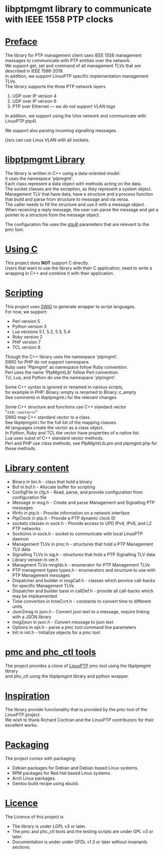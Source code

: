# libptpmgmt library to communicate with IEEE 1558 PTP clocks

# <u>Preface</u>

The library for PTP management client uses IEEE 1558 management messages to communicate with PTP entities over the network.  
We support get, set and command of all management TLVs that are described in IEEE 1588-2019.  
In addition, we support LinuxPTP specific implementation management TLVs.  
The library supports the three PTP network layers

 1. UDP over IP version 4
 1. UDP over IP version 6
 1. PTP over Ethernet &mdash; *we do not support VLAN tags*

In addition, we support using the Unix network and communicate with LinuxPTP ptp4l.

We support also parsing incoming signalling messages.

Usrs can use Linux VLAN with all sockets.

# <u>libptpmgmt Library</u>
The library is written in C++ using a data-oriented model.  
It uses the namespace 'ptpmgmt'.  
Each class represent a data object with methods acting on the data.  
The socket classes are the exception, as they represent a system object.  
Management TLV that have data, have a structure and a process function that
build and parse from structure to message and via versa.  
The caller needs to fill the structure and use it with a message object.  
When receiving a reply message, the user can parse the message and
get a pointer to a structure from the message object.

The configuration file uses the [ptp4l](https://manpages.debian.org/unstable/linuxptp/ptp4l.8.en.html)
parameters that are relevant to the pmc tool.

# <u>Using C</u>
This project does **NOT** support C directly.  
Users that want to use the library with their C application,
need to write a wrapping in C++ and combine it with their application.

# <u>Scripting</u>
This project uses [SWIG](http://www.swig.org/) to generate wrapper to script languages.  
For now, we support:

  * Perl version 5
  * Python version 3
  * Lua versions 5.1, 5.2, 5.3, 5.4
  * Ruby version 2
  * PHP version 7
  * TCL version 8

Though the C++ library uses the namespace 'ptpmgmt'.  
SWIG for PHP do not support namespace.  
Ruby uses 'Ptpmgmt' as namespace follow Ruby convention.  
Perl uses the name 'PtpMgmtLib' follow Perl convention.  
Tcl, Lua, and Python do use the namespace 'ptpmgmt'.

Some C++ syntax is ignored or renamed in various scripts,  
for example in PHP: Binary::empty is renamed to Binary::c_empty  
See comments in libptpmgmt.i for the relevant changes

Some C++ structure and functions use C++ standard vector "`std::vector<>`"  
SWIG map C++ standard vector to a class.  
See libptpmgmt.i for the full list of the mapping classes.  
All languages create the vector as a class object.  
In Python, Ruby and TCL the vector have properties of a native list.  
Lua uses subst of C++ standard vector methods.  
Perl and PHP use class methods, see PtpMgmtLib.pm and ptpmgmt.php for these methods.

# <u>Library content</u>
  * Binary in bin.h - class that hold a binary
  * Buf in buf.h - Allocate buffer for scripting
  * ConfigFile in cfg.h - Read, parse, and provide configuration from configuration file
  * Message in msg.h - Create and parse Management and Signalling PTP messages
  * IfInfo in ptp.h - Provide information on a network interface
  * PtpClock in ptp.h - Provide a PTP dynamic clock ID
  * sockets classes in sock.h - Provide access to UPD IPv4, IPv6, and L2 PTP networks
  * SockUnix in sock.h - socket to communicate with local LinuxPTP daemon
  * Management TLVs in proc.h - structures that hold a PTP Management TLV data
  * Signalling TLVs in sig.h - structures that hold a PTP Signalling TLV data
  * Library version in ver.h
  * Managment TLVs mngIds.h - enumerator for PTP Management TLVs
  * PTP managment types types.h - enumerators and structure to use with PTP Management messages
  * Dispatcher and builder in msgCall.h - classes which provice call-backs for specific Management TLVs
  * Dispatcher and builder base in callDef.h - provide all call-backs which may be impleamented
  * Time convertion in timeCvrt.h - constants to convert time to different units.
  * Json2msg in json.h - Convert json text to a message, require linking with a JSON library
  * msg2json in json.h - Convert message to json text
  * Options in opt.h - parse a pmc tool command line parameters
  * Init in init.h - Initialize objects for a pmc tool

# <u>pmc and phc_ctl tools</u>
The project provides a clone of [LinuxPTP](http://linuxptp.sf.net)
pmc tool using the libptpmgmt library  
and phc_ctl using the libptpmgmt library and python wrapper.

# <u>Inspiration</u>
The library provide functionality that is provided by the pmc tool of the LinuxPTP project.  
We wish to thank Richard Cochran and the LinuxPTP contributors for their excellent works.

# <u>Packaging</u>
The project comes with packaging:

  * Debian packages for Debian and Debian based Linux systems.
  * RPM packages for Red Hat based Linux systems.
  * Arch Linux packages.
  * Gentoo build recipe using ebuild.

# <u>Licence</u>
The Licence of this project is

  * The library is under LGPL v3 or later.
  * The pmc and phc_ctl tools and the testing scripts are under GPL v3 or later.
  * Documentation is under under GFDL v1.3 or later without invariants sections.

